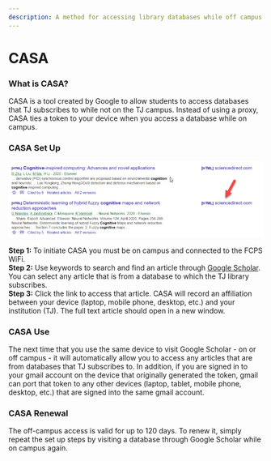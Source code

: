 ```yaml
---
description: A method for accessing library databases while off campus
---
```


# CASA

### **What is CASA?**

CASA is a tool created by Google to allow students to access databases that TJ subscribes to while not on the TJ campus. Instead of using a proxy, CASA ties a token to your device when you access a database while on campus.

### **CASA Set Up**

![](../.gitbook/assets/image001.jpg)

**Step 1:** To initiate CASA you must be on campus and connected to the FCPS WiFi.\
**Step 2:** Use keywords to search and find an article through [Google Scholar](https://scholar.google.com/intl/en/scholar/help.html). You can select any article that is from a database to which the TJ library subscribes.\
**Step 3:** Click the link to access that article. CASA will record an affiliation between your device (laptop, mobile phone, desktop, etc.) and your institution (TJ). The full text article should open in a new window.

### CASA Use

The next time that you use the same device to visit Google Scholar - on or off campus - it will automatically allow you to access any articles that are from databases that TJ subscribes to. In addition, if you are signed in to your gmail account on the device that originally generated the token, gmail can port that token to any other devices (laptop, tablet, mobile phone, desktop, etc.) that are signed into the same gmail account.

### CASA Renewal

The off-campus access is valid for up to 120 days. To renew it, simply repeat the set up steps by visiting a database through Google Scholar while on campus again.
